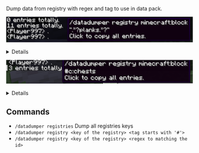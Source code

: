 Dump data from registry with regex and tag to use in data pack.

![img.png](https://github.com/SettingDust/DataDumper/blob/main/img.png?raw=true)
<details>
minecraft:oak_planks<br>
minecraft:spruce_planks<br>
minecraft:birch_planks<br>
minecraft:jungle_planks<br>
minecraft:acacia_planks<br>
minecraft:cherry_planks<br>
minecraft:dark_oak_planks<br>
minecraft:mangrove_planks<br>
minecraft:bamboo_planks<br>
minecraft:crimson_planks<br>
minecraft:warped_planks
</details>

![img_1.png](https://github.com/SettingDust/DataDumper/blob/main/img_1.png?raw=true)
<details>
minecraft:chest<br>
minecraft:ender_chest<br>
minecraft:trapped_chest
</details>

## Commands

- `/datadumper registries` Dump all registries keys
- `/datadumper registry <key of the registry> <tag starts with '#'>`
- `/datadumper registry <key of the registry> <regex to matching the id>`
